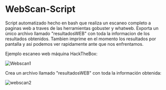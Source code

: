 # WebScan-Script
Script automatizado hecho en bash que realiza un escaneo completo a paginas web a traves de las herramientas gobuster y whatweb.
Exporta un único archivo llamado "resultadosWEB" con toda la informacion de los resultados obtenidos. Tambien
imprime en el momento los resultados por pantalla y asi podemos ver rapidamente ante que nos enfrentamos.

Ejemplo escaneo web máquina HackTheBox:

![Webscan1](https://githubraw.com/H4ckM1nd/WebScan-Script/main/Capturas/webscan1.png)

Crea un archivo llamado "resultadosWEB" con toda la información obtenida:

![webscan2](https://githubraw.com/H4ckM1nd/WebScan-Script/main/Capturas/webscan2.png)
